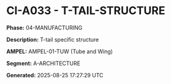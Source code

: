 # CI-A033 - T-TAIL-STRUCTURE

**Phase:** 04-MANUFACTURING

**Description:** T-tail specific structure

**AMPEL:** AMPEL-01-TUW (Tube and Wing)

**Segment:** A-ARCHITECTURE

**Generated:** 2025-08-25 17:27:29 UTC

